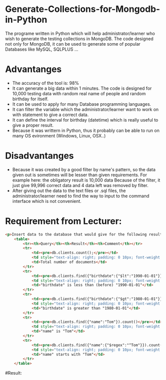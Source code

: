 # Generate-Collections-for-Mongodb-in-Python

The programe written in Python which will help administrator/learner who wish to generate the testing collections in MongoDB.
The code designed not only for MongoDB, it can be used to generate some of popular Databases like MySQL, SQLPLUS ...

# Advantanges

+ The accuracy of the tool is: 98%
+ It can generate a big data within 1 minutes. The code is designed for 10,000 testing data with random real name of people and random
birthday for itself.
+ It can be used to apply for many Database programming languages.
+ It can filter the variable which the administrator/learner want to work on with statement to give a correct data.
+ It can define the interval for birthday (datetime) which is really useful to give a proper result.
+ Because it was writtern in Python, thus it probably can be able to run on many OS evironment (Windows, Linux, OSX..)

# Disadvantanges

+ Because it was created by a good filter by name's pattern, so the data given out is sometimes will be lesser than given requirements.
For example here: the obligatory result is 10,000 data
                  Because of the filter, it just give 99,996 correct data and 4 data left was removed by filter.
+ After giving out the data to the text files or .sql files, the  administrator/learner need to find the way to input to the command
interface which is not convenient.

# Requirement from Lecturer:
```html
<p>Insert data to the database that would give for the following results for these 5 queries:</p>
	<table>
		<tr><th>Query</th><th>Result</th><th>Comment</th></tr>
		<tr>
			<td><pre>db.clients.count();</pre></td>
			<td style="text-align: right; padding: 0 10px; font-weight: bold;">10000</td>
			<td>Total number of documents</td>
		</tr>
		<tr>
			<td><pre>db.clients.find({"birthdate":{"$lt":"1990-01-01"}}).count()</pre></td>
			<td style="text-align: right; padding: 0 10px; font-weight: bold;">6000</td>
			<td>"birthdate" is less than (before) "1990-01-01"</td>
		</tr>
		<tr>
			<td><pre>db.clients.find({"birthdate":{"$gt":"1980-01-01"}}).count()</pre></td>
			<td style="text-align: right; padding: 0 10px; font-weight: bold;">6000</td>
			<td>"birthdate" is greater than "1980-01-01"</td>
		</tr>
		<tr>
			<td><pre>db.clients.find({"name":"Tom"}).count()</pre></td>
			<td style="text-align: right; padding: 0 10px; font-weight: bold;">100</td>
			<td>"name" is "Tom"</td>
		</tr>
		<tr>
			<td><pre>db.clients.find({"name":{"$regex":"^Tom"}}).count()</pre></td>
			<td style="text-align: right; padding: 0 10px; font-weight: bold;">200</td>
			<td>"name" starts with "Tom"</td>
		</tr>
	</table>
```
#Result:
  
